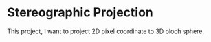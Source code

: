 #  Stereographic Projection

This project, I want to project 2D pixel coordinate to 3D bloch sphere.